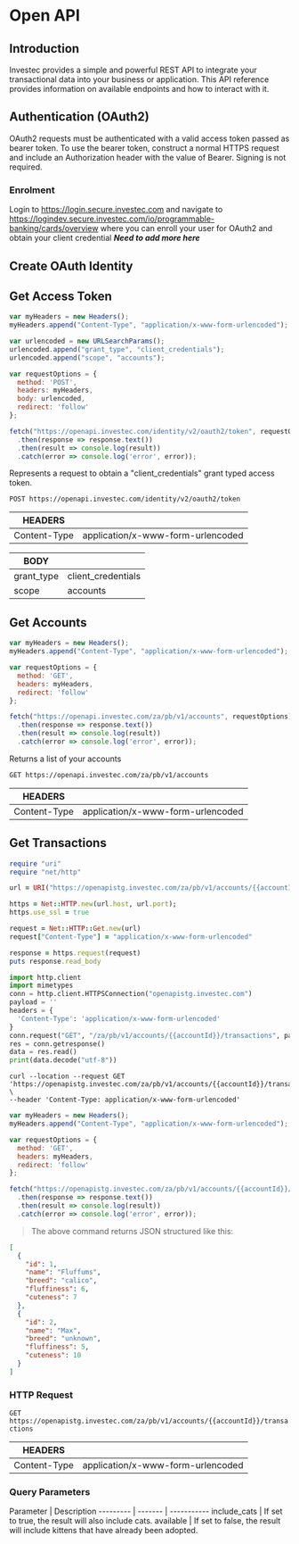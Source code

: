 # Open API

## Introduction

Investec provides a simple and powerful REST API to integrate your transactional data into your business or application. This API reference provides information on available endpoints and how to interact with it.

## Authentication (OAuth2)

OAuth2 requests must be authenticated with a valid access token passed as bearer token. To use the bearer token, construct a normal HTTPS request and include an Authorization header with the value of Bearer. Signing is not required.

### Enrolment

Login to https://login.secure.investec.com and navigate to https://logindev.secure.investec.com/io/programmable-banking/cards/overview where you can enroll your user for OAuth2 and obtain your client credential ***Need to add more here***

## Create OAuth Identity

## Get Access Token

```javascript
var myHeaders = new Headers();
myHeaders.append("Content-Type", "application/x-www-form-urlencoded");

var urlencoded = new URLSearchParams();
urlencoded.append("grant_type", "client_credentials");
urlencoded.append("scope", "accounts");

var requestOptions = {
  method: 'POST',
  headers: myHeaders,
  body: urlencoded,
  redirect: 'follow'
};

fetch("https://openapi.investec.com/identity/v2/oauth2/token", requestOptions)
  .then(response => response.text())
  .then(result => console.log(result))
  .catch(error => console.log('error', error));
```

Represents a request to obtain a "client_credentials" grant typed access token.

`POST https://openapi.investec.com/identity/v2/oauth2/token`

| HEADERS      |                                   |
|--------------|-----------------------------------|
| Content-Type | application/x-www-form-urlencoded |

| BODY      |                                   |
|--------------|-----------------------------------|
| grant_type | client_credentials |
| scope | accounts |

## Get Accounts

```javascript
var myHeaders = new Headers();
myHeaders.append("Content-Type", "application/x-www-form-urlencoded");

var requestOptions = {
  method: 'GET',
  headers: myHeaders,
  redirect: 'follow'
};

fetch("https://openapi.investec.com/za/pb/v1/accounts", requestOptions)
  .then(response => response.text())
  .then(result => console.log(result))
  .catch(error => console.log('error', error));
```

Returns a list of your accounts

`GET https://openapi.investec.com/za/pb/v1/accounts`

| HEADERS      |                                   |
|--------------|-----------------------------------|
| Content-Type | application/x-www-form-urlencoded |

## Get Transactions

```ruby
require "uri"
require "net/http"

url = URI("https://openapistg.investec.com/za/pb/v1/accounts/{{accountId}}/transactions")

https = Net::HTTP.new(url.host, url.port);
https.use_ssl = true

request = Net::HTTP::Get.new(url)
request["Content-Type"] = "application/x-www-form-urlencoded"

response = https.request(request)
puts response.read_body
```

```python
import http.client
import mimetypes
conn = http.client.HTTPSConnection("openapistg.investec.com")
payload = ''
headers = {
  'Content-Type': 'application/x-www-form-urlencoded'
}
conn.request("GET", "/za/pb/v1/accounts/{{accountId}}/transactions", payload, headers)
res = conn.getresponse()
data = res.read()
print(data.decode("utf-8"))
```

```shell
curl --location --request GET 'https://openapistg.investec.com/za/pb/v1/accounts/{{accountId}}/transactions' \
--header 'Content-Type: application/x-www-form-urlencoded'
```

```javascript
var myHeaders = new Headers();
myHeaders.append("Content-Type", "application/x-www-form-urlencoded");

var requestOptions = {
  method: 'GET',
  headers: myHeaders,
  redirect: 'follow'
};

fetch("https://openapistg.investec.com/za/pb/v1/accounts/{{accountId}}/transactions", requestOptions)
  .then(response => response.text())
  .then(result => console.log(result))
  .catch(error => console.log('error', error));
```

> The above command returns JSON structured like this:

```json
[
  {
    "id": 1,
    "name": "Fluffums",
    "breed": "calico",
    "fluffiness": 6,
    "cuteness": 7
  },
  {
    "id": 2,
    "name": "Max",
    "breed": "unknown",
    "fluffiness": 5,
    "cuteness": 10
  }
]
```

### HTTP Request

`GET https://openapistg.investec.com/za/pb/v1/accounts/{{accountId}}/transactions`

| HEADERS      |                                   |
|--------------|-----------------------------------|
| Content-Type | application/x-www-form-urlencoded |

### Query Parameters

Parameter | Description
--------- | ------- | -----------
include_cats | If set to true, the result will also include cats.
available | If set to false, the result will include kittens that have already been adopted.
